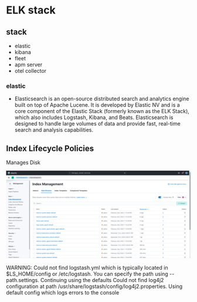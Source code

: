 # ELK stack

## stack

- elastic
- kibana
- fleet
- apm server
- otel collector

### elastic

- Elasticsearch is an open-source distributed search and analytics engine built on top of Apache Lucene. It is developed by Elastic NV and is a core component of the Elastic Stack (formerly known as the ELK Stack), which also includes Logstash, Kibana, and Beats. Elasticsearch is designed to handle large volumes of data and provide fast, real-time search and analysis capabilities.

## Index Lifecycle Policies

Manages Disk

![ds](images/ds.png)

WARNING: Could not find logstash.yml which is typically located in $LS_HOME/config or /etc/logstash. You can specify the path using --path.settings. Continuing using the defaults
Could not find log4j2 configuration at path /usr/share/logstash/config/log4j2.properties. Using default config which logs errors to the console